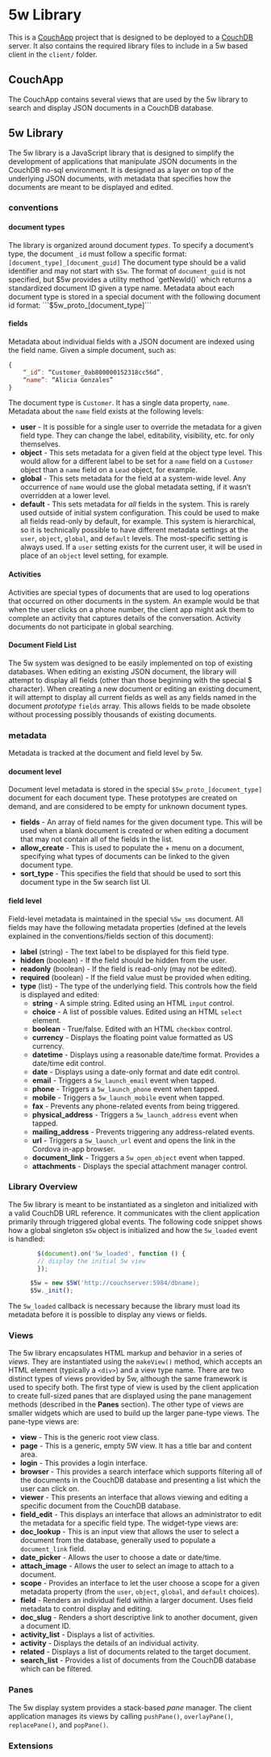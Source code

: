 # 5w Library
This is a [CouchApp](https://github.com/couchapp/couchapp) project that is designed to be deployed to a [CouchDB](http://couchdb.apache.org/) server. It also contains the required library files to include in a 5w based client in the `client/` folder.

## CouchApp
The CouchApp contains several views that are used by the 5w library to search and display JSON documents in a CouchDB database.

## 5w Library
The 5w library is a JavaScript library that is designed to simplify the development of applications that manipulate JSON documents in the CouchDB no-sql environment. It is designed as a layer on top of the underlying JSON documents, with metadata that specifies how the documents are meant to be displayed and edited.
### conventions
#### document types
The library is organized around document _types_. To specify a document’s type, the document `_id` must follow a specific format:
```[document_type]_[document_guid]```
The document type should be a valid identifier and may not start with `$5w`. The format of `document_guid` is not specified, but $5w provides a utility method `getNewId()` which returns a standardized document ID given a type name.
Metadata about each document type is stored in a special document with the following document id format:
```$5w_proto_[document_type]```
#### fields
Metadata about individual fields with a JSON document are indexed using the field name. Given a simple document, such as:
```javascript
{
	“_id”: “Customer_0ab800000152318cc56d”,
	“name”: “Alicia Gonzales”
}
```
The document type is `Customer`. It has a single data property, `name`. Metadata about the `name` field exists at the following levels:
* **user** - It is possible for a single user to override the metadata for a given field type. They can change the label, editability, visibility, etc. for only themselves.
* **object** - This sets metadata for a given field at the object type level. This would allow for a different label to be set for a `name` field on a `Customer` object than a `name` field on a `Lead` object, for example.
* **global** - This sets metadata for the field at a system-wide level. Any occurrence of `name` would use the global metadata setting, if it wasn’t overridden at a lower level.
* **default** - This sets metadata for _all_ fields in the system. This is rarely used outside of initial system configuration. This could be used to make all fields read-only by default, for example.
This system is hierarchical, so it is technically possible to have different metadata settings at the `user`, `object`, `global`, and `default` levels. The most-specific setting is always used. If a `user` setting exists for the current user, it will be used in place of an `object` level setting, for example.
#### Activities
Activities are special types of documents that are used to log operations that occurred on other documents in the system. An example would be that when the user clicks on a phone number, the client app might ask them to complete an activity that captures details of the conversation. Activity documents do not participate in global searching. 
#### Document Field List
The 5w system was designed to be easily implemented on top of existing databases. When editing an existing JSON document, the library will attempt to display all fields (other than those beginning with the special $ character). When creating a new document or editing an existing document, it will attempt to display all current fields as well as any fields named in the document _prototype_ `fields` array. This allows fields to be made obsolete without processing possibly thousands of existing documents.
### metadata
Metadata is tracked at the document and field level by 5w.
#### document level
Document level metadata is stored in the special `$5w_proto_[document_type]` document for each document type. These prototypes are created on demand, and are considered to be empty for unknown document types.
* **fields** - An array of field names for the given document type. This will be used when a blank document is created or when editing a document that may not contain all of the fields in the list.
* **allow_create** - This is used to populate the + menu on a document, specifying what types of documents can be linked to the given document type.
* **sort_type** - This specifies the field that should be used to sort this document type in the 5w search list UI.
#### field level
Field-level metadata is maintained in the special `%5w_sms` document. All fields may have the following metadata properties (defined at the levels explained in the conventions/fields section of this document):
* **label** (string) - The text label to be displayed for this field type.
* **hidden** (boolean) - If the field should be hidden from the user.
* **readonly** (boolean) - If the field is read-only (may not be edited).
* **required** (boolean) - If the field value must be provided when editing.
* **type** (list) - The type of the underlying field. This controls how the field is displayed and edited:
	+ **string** - A simple string. Edited using an HTML `input` control.
	+ **choice** - A list of possible values. Edited using an HTML `select` element.
	+ **boolean** - True/false. Edited with an HTML `checkbox` control.
	+ **currency** - Displays the floating point value formatted as US currency.
	+ **datetime** - Displays using a reasonable date/time format. Provides a date/time edit control.
	+ **date** - Displays using a date-only format and date edit control.
	+ **email** - Triggers a `5w_launch_email` event when tapped.
	+ **phone** - Triggers a `5w_launch_phone` event when tapped.
	+ **mobile** - Triggers a `5w_launch_mobile` event when tapped.
	+ **fax** - Prevents any phone-related events from being triggered.
	+ **physical_address** - Triggers a `5w_launch_address` event when tapped.
	+ **mailing_address** - Prevents triggering any address-related events.
	+ **url** - Triggers a `5w_launch_url` event and opens the link in the Cordova in-app browser.
	+ **document_link** - Triggers a `5w_open_object` event when tapped.
	+ **attachments** - Displays the special attachment manager control.
### Library Overview
The 5w library is meant to be instantiated as a singleton and initialized with a valid CouchDB URL reference. It communicates with the client application primarily through triggered global events. The following code snippet shows how a global singleton `$5w` object is initialized and how the `5w_loaded` event is handled:
```javascript
        $(document).on('5w_loaded', function () {
        // display the initial 5w view
        });

      $5w = new $5W('http://couchserver:5984/dbname);
      $5w._init();
```
The `5w_loaded` callback is necessary because the library must load its metadata before it is possible to display any views or fields.
### Views
The 5w library encapsulates HTML markup and behavior in a series of _views_. They are instantiated using the `makeView()` method, which accepts an HTML element (typically a `<div>`) and a view type name. There are two distinct types of views provided by 5w, although the same framework is used to specify both. The first type of view is used by the client application to create full-sized panes that are displayed using the pane management methods  (described in the **Panes** section). The other type of views are smaller widgets which are used to build up the larger pane-type views. The pane-type views are:
* **view** - This is the generic root view class.
* **page** - This is a generic, empty 5W view. It has a title bar and content area.
* **login** - This provides a login interface.
* **browser** - This provides a search interface which supports filtering all of the documents in the CouchDB database and presenting a list which the user can click on.
* **viewer** - This presents an interface that allows viewing and editing a specific document from the CouchDB database.
* **field_edit** - This displays an interface that allows an administrator to edit the metadata for a specific field type.
The widget-type views are:
* **doc_lookup** - This is an input view that allows the user to select a document from the database, generally used to populate a `document_link` field.
* **date_picker** - Allows the user to choose a date or date/time.
* **attach_image** - Allows the user to select an image to attach to a document.
* **scope** - Provides an interface to let the user choose a scope for a given metadata property (from the `user`, `object`, `global`, and `default` choices).
* **field** - Renders an individual field within a larger document. Uses field metadata to control display and editing.
* **doc_slug** - Renders a short descriptive link to another document, given a document ID.
* **activity_list** - Displays a list of activities.
* **activity** - Displays the details of an individual activity.
* **related** - Displays a list of documents related to the target document.
* **search_list** - Provides a list of documents from the CouchDB database which can be filtered.
### Panes
The 5w display system provides a stack-based _pane_ manager. The client application manages its views by calling `pushPane()`, `overlayPane()`, `replacePane()`, and `popPane()`.
### Extensions
